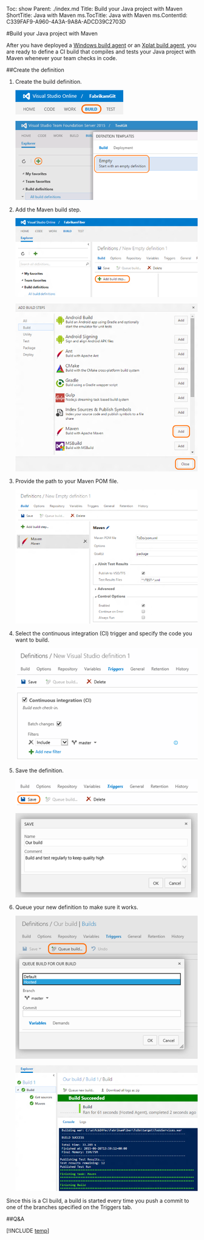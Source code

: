 Toc: show
Parent: ./index.md
Title: Build your Java project with Maven
ShortTitle: Java with Maven
ms.TocTitle: Java with Maven
ms.ContentId: C339FAF9-A960-4A3A-9A8A-ADCD39C2703D

#Build your Java project with Maven

After you have deployed a [Windows build agent](/Library/vs/alm/Build/agents/windows.md) or an [Xplat build agent](/library/vs/alm/build/agents/xplat.md), you are ready to define a CI build that compiles and tests your Java project with Maven whenever your team checks in code.

##Create the definition

1.  Create the build definition.
    
    ![Build tab](../_shared/_img/web-portal-build-tab.png)
    
    ![New Java build](_img/new-java-build-from-definition-templates.png)
2.  Add the Maven build step.
    
    ![Add build step](_img/add-build-step.png)
    
    ![Add Maven build step](_img/add-build-step-maven.png)
3.  Provide the path to your Maven POM file.
    
    ![Maven build step](_img/maven-build-step.png)
4.  Select the continuous integration (CI) trigger and specify the code you want to build.
    
    ![CI trigger](../_shared/_img/build-trigger-ci-master-batch.png)
5.  Save the definition.
    
    ![Save button](../_shared/_img/build-definition-save-button.png)
    
    ![Save the build](../_shared/_img/BldSave.png)
6.  Queue your new definition to make sure it works.
    
    ![Queue the build](_img/queue-build-dialog-box-with-hosted.png)
    
    ![Completed build](_img/eclipse-build-completed.png)

Since this is a CI build, a build is started every time you push a commit to one of the branches specified on the Triggers tab.

##Q&A

[!INCLUDE [temp](/library/vs/alm/build/_shared/qa-variable-secret.md)]




